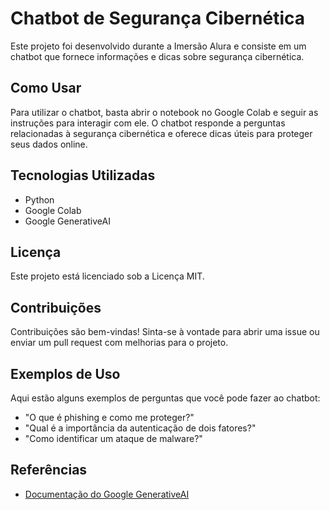 # Chatbot de Segurança Cibernética

Este projeto foi desenvolvido durante a Imersão Alura e consiste em um chatbot que fornece informações e dicas sobre segurança cibernética.

## Como Usar

Para utilizar o chatbot, basta abrir o notebook no Google Colab e seguir as instruções para interagir com ele. O chatbot responde a perguntas relacionadas à segurança cibernética e oferece dicas úteis para proteger seus dados online.

## Tecnologias Utilizadas

- Python
- Google Colab
- Google GenerativeAI

## Licença

Este projeto está licenciado sob a Licença MIT.

## Contribuições

Contribuições são bem-vindas! Sinta-se à vontade para abrir uma issue ou enviar um pull request com melhorias para o projeto.

## Exemplos de Uso

Aqui estão alguns exemplos de perguntas que você pode fazer ao chatbot:

- "O que é phishing e como me proteger?"
- "Qual é a importância da autenticação de dois fatores?"
- "Como identificar um ataque de malware?"

## Referências

- [Documentação do Google GenerativeAI](https://generativeai.dev/)

